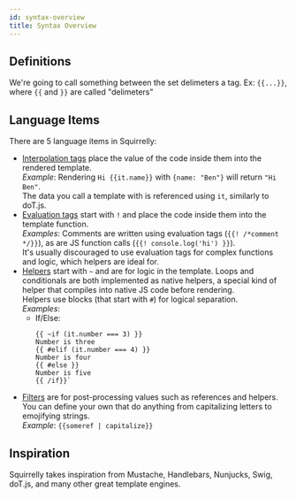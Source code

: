 ```yaml
---
id: syntax-overview
title: Syntax Overview
---
```


## Definitions

We're going to call something between the set delimeters a tag. Ex: `{{...}}`, where `{{` and `}}` are called "delimeters"

## Language Items

There are 5 language items in Squirrelly:

- [Interpolation tags](interpolate) place the value of the code inside them into the rendered template. <br/> _Example_: Rendering `Hi {{it.name}}` with `{name: "Ben"}` will return `"Hi Ben"`. <br/> The data you call a template with is referenced using `it`, similarly to doT.js.
- [Evaluation tags](evaluate) start with `!` and place the code inside them into the template function. <br/> _Examples_: Comments are written using evaluation tags (`{{! /*comment */}}`), as are JS function calls (`{{! console.log('hi') }}`).
  <br/> It's usually discouraged to use evaluation tags for complex functions and logic, which helpers are ideal for.
- [Helpers](helpers) start with `~` and are for logic in the template. Loops and conditionals are both implemented as native helpers, a special kind of helper that compiles into native JS code before rendering. <br/>Helpers use blocks (that start with `#`) for logical separation.<br/> _Examples_:
  - If/Else:
    ```
    {{ ~if (it.number === 3) }}
    Number is three
    {{ #elif (it.number === 4) }}
    Number is four
    {{ #else }}
    Number is five
    {{ /if}}`
    ```
- [Filters](filters) are for post-processing values such as references and helpers. You can define your own that do anything from capitalizing letters to emojifying strings. <br/> _Example_: `{{someref | capitalize}}`

## Inspiration

Squirrelly takes inspiration from Mustache, Handlebars, Nunjucks, Swig, doT.js, and many other great template engines.
